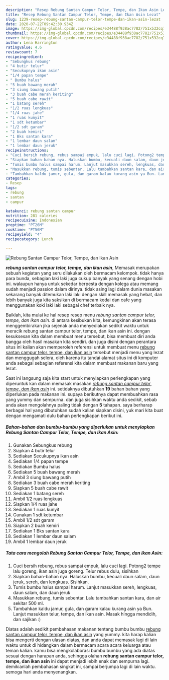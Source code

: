 ```yaml
---
description: "Resep Rebung Santan Campur Telor, Tempe, dan Ikan Asin Lezat"
title: "Resep Rebung Santan Campur Telor, Tempe, dan Ikan Asin Lezat"
slug: 1239-resep-rebung-santan-campur-telor-tempe-dan-ikan-asin-lezat
date: 2020-07-22T09:42:30.934Z
image: https://img-global.cpcdn.com/recipes/e34488f938ac7782/751x532cq70/rebung-santan-campur-telor-tempe-dan-ikan-asin-foto-resep-utama.jpg
thumbnail: https://img-global.cpcdn.com/recipes/e34488f938ac7782/751x532cq70/rebung-santan-campur-telor-tempe-dan-ikan-asin-foto-resep-utama.jpg
cover: https://img-global.cpcdn.com/recipes/e34488f938ac7782/751x532cq70/rebung-santan-campur-telor-tempe-dan-ikan-asin-foto-resep-utama.jpg
author: Lena Harrington
ratingvalue: 4.6
reviewcount: 7
recipeingredient:
- "Sebungkus rebung"
- "4 butir telur"
- "Secukupnya ikan asin"
- "1/4 papan tempe"
- " Bumbu halus"
- "5 buah bawang merah"
- "3 siung bawang putih"
- "3 buah cabe merah keriting"
- "5 buah cabe rawit"
- "1 batang sereh"
- "1/2 ruas lengkuas"
- "1/4 ruas jahe"
- "1 ruas kunyit"
- "1 sdt ketumbar"
- "1/2 sdt garam"
- "2 buah kemiri"
- "1 Bks santan kara"
- "1 lembar daun salam"
- "1 lembar daun jeruk"
recipeinstructions:
- "Cuci bersih rebung, rebus sampai empuk, lalu cuci lagi. Potong2 tempe lalu goreng, ikan asin juga goreng. Telur rebus dulu, sisihkan"
- "Siapkan bahan-bahan nya. Haluskan bumbu, kecuali daun salam, daun jeruk, sereh, dan lengkuas. Sisihkan."
- "Tumis bumbu halus sampai harum. Lanjut masukkan sereh, lengkuas, daun salam, dan daun jeruk"
- "Masukkan rebung, tumis sebentar. Lalu tambahkan santan kara, dan air sekitar 500 ml."
- "Tambahkan kaldu jamur, gula, dan garam kalau kurang asin ya Bun. Lanjut masukkan telur, tempe, dan ikan asin. Masak hingga mendidih, dan sajikan :)"
categories:
- Resep
tags:
- rebung
- santan
- campur

katakunci: rebung santan campur 
nutrition: 281 calories
recipecuisine: Indonesian
preptime: "PT26M"
cooktime: "PT56M"
recipeyield: "4"
recipecategory: Lunch

---
```



![Rebung Santan Campur Telor, Tempe, dan Ikan Asin](https://img-global.cpcdn.com/recipes/e34488f938ac7782/751x532cq70/rebung-santan-campur-telor-tempe-dan-ikan-asin-foto-resep-utama.jpg)

<b><i>rebung santan campur telor, tempe, dan ikan asin</i></b>, Memasak merupakan sebuah kegiatan yang seru dilakukan oleh bermacam kelompok. tidak hanya para bunda, sebagian laki laki juga cukup banyak yang senang dengan hobi ini. walaupun hanya untuk sekedar berpesta dengan kolega atau memang sudah menjadi passion dalam dirinya. tidak asing lagi dalam dunia masakan sekarang banyak ditemukan laki laki dengan skill memasak yang hebat, dan lebih banyak juga kita saksikan di bermacam kedai dan cafe yang menggunakan koki laki laki sebagai chef terbaik nya.

Baiklah, kita mulai ke hal resep resep menu <i>rebung santan campur telor, tempe, dan ikan asin</i>. di antara kesibukan kita, kemungkinan akan terasa menggembirakan jika sejenak anda menyediakan sedikit waktu untuk meracik rebung santan campur telor, tempe, dan ikan asin ini. dengan kesuksesan kita dalam membuat menu tersebut, bisa membuat diri anda bangga oleh hasil masakan kita sendiri. dan juga disini dengan perantara situs ini kalian akan memperoleh referensi untuk membuat menu <u>rebung santan campur telor, tempe, dan ikan asin</u> tersebut menjadi menu yang lezat dan menggugah selera, oleh karena itu tandai alamat situs ini di komputer anda sebagai sebagian referensi kita dalam membuat makanan baru yang lezat.




Saat ini langsung saja kita start untuk menyiapkan perlengkapan yang diperuntuk kan dalam memasak masakan <u><i>rebung santan campur telor, tempe, dan ikan asin</i></u> ini. setidaknya dibutuhkan <b>19</b> bahan bahan yang diperlukan pada makanan ini. supaya berikutnya dapat membuahkan rasa yang yummy dan sempurna. dan juga sisihkan waktu anda sedikit, sebab anda akan mengolahnya paling tidak dengan <b>5</b> tahapan. saya berharap berbagai hal yang dibutuhkan sudah kalian siapkan disini, yuk mari kita buat dengan mengamati dulu bahan perlengkapan berikut ini.

<!--inarticleads1-->

##### Bahan-bahan dan bumbu-bumbu yang diperlukan untuk menyiapkan Rebung Santan Campur Telor, Tempe, dan Ikan Asin:

1. Gunakan Sebungkus rebung
1. Siapkan 4 butir telur
1. Sediakan Secukupnya ikan asin
1. Sediakan 1/4 papan tempe
1. Sediakan  Bumbu halus
1. Sediakan 5 buah bawang merah
1. Ambil 3 siung bawang putih
1. Sediakan 3 buah cabe merah keriting
1. Siapkan 5 buah cabe rawit
1. Sediakan 1 batang sereh
1. Ambil 1/2 ruas lengkuas
1. Siapkan 1/4 ruas jahe
1. Sediakan 1 ruas kunyit
1. Gunakan 1 sdt ketumbar
1. Ambil 1/2 sdt garam
1. Siapkan 2 buah kemiri
1. Sediakan 1 Bks santan kara
1. Sediakan 1 lembar daun salam
1. Ambil 1 lembar daun jeruk




<!--inarticleads2-->

##### Tata cara mengolah Rebung Santan Campur Telor, Tempe, dan Ikan Asin:

1. Cuci bersih rebung, rebus sampai empuk, lalu cuci lagi. Potong2 tempe lalu goreng, ikan asin juga goreng. Telur rebus dulu, sisihkan
1. Siapkan bahan-bahan nya. Haluskan bumbu, kecuali daun salam, daun jeruk, sereh, dan lengkuas. Sisihkan.
1. Tumis bumbu halus sampai harum. Lanjut masukkan sereh, lengkuas, daun salam, dan daun jeruk
1. Masukkan rebung, tumis sebentar. Lalu tambahkan santan kara, dan air sekitar 500 ml.
1. Tambahkan kaldu jamur, gula, dan garam kalau kurang asin ya Bun. Lanjut masukkan telur, tempe, dan ikan asin. Masak hingga mendidih, dan sajikan :)




Diatas adalah sedikit pembahasan makanan tentang bumbu bumbu <u>rebung santan campur telor, tempe, dan ikan asin</u> yang yummy. kita harap kalian bisa mengerti dengan ulasan diatas, dan anda dapat memasak lagi di lain waktu untuk di hidangkan dalam bermacam acara acara keluarga atau teman kalian. kamu bisa mengkolaborasi bumbu bumbu yang ada diatas sesuai dengan harapan anda, sehingga olahan <b>rebung santan campur telor, tempe, dan ikan asin</b> ini dapat menjadi lebih enak dan sempurna lagi. demikianlah pembahasan singkat ini, sampai berjumpa lagi di lain waktu. semoga hari anda menyenangkan.
